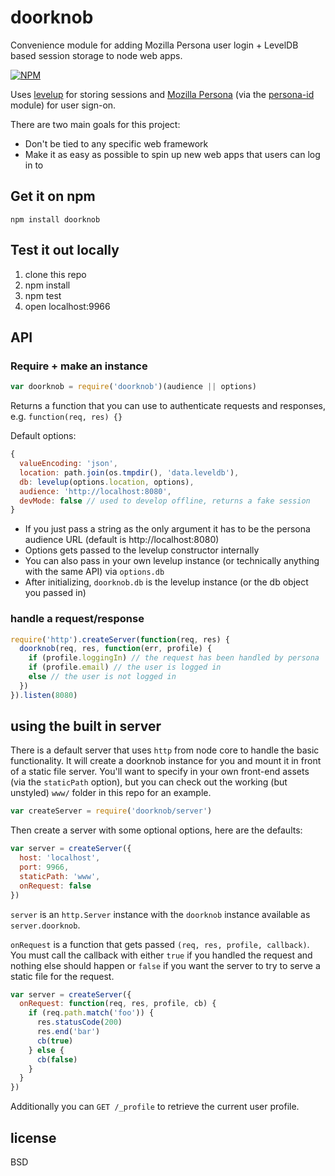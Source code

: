 # doorknob

Convenience module for adding Mozilla Persona user login + LevelDB based session storage to node web apps.

[![NPM](https://nodei.co/npm/doorknob.png)](https://nodei.co/npm/doorknob/)

Uses [levelup](http://github.com/rvagg/node-levelup) for storing sessions and [Mozilla Persona](https://login.persona.org/about) (via the [persona-id](http://github.com/substack/persona-id) module) for user sign-on.

There are two main goals for this project:

- Don't be tied to any specific web framework
- Make it as easy as possible to spin up new web apps that users can log in to

## Get it on npm

```
npm install doorknob
```

## Test it out locally

1. clone this repo
2. npm install
3. npm test
4. open localhost:9966

## API

### Require + make an instance

```js
var doorknob = require('doorknob')(audience || options)
```

Returns a function that you can use to authenticate requests and responses, e.g. `function(req, res) {}`

Default options:

```js
{
  valueEncoding: 'json',
  location: path.join(os.tmpdir(), 'data.leveldb'),
  db: levelup(options.location, options),
  audience: 'http://localhost:8080',
  devMode: false // used to develop offline, returns a fake session
}
```

- If you just pass a string as the only argument it has to be the persona audience URL (default is http://localhost:8080)
- Options gets passed to the levelup constructor internally
- You can also pass in your own levelup instance (or technically anything with the same API) via `options.db`
- After initializing, `doorknob.db` is the levelup instance (or the db object you passed in)

### handle a request/response

```js
require('http').createServer(function(req, res) {
  doorknob(req, res, function(err, profile) {
    if (profile.loggingIn) // the request has been handled by persona
    if (profile.email) // the user is logged in
    else // the user is not logged in
  })
}).listen(8080)
```

## using the built in server

There is a default server that uses `http` from node core to handle the basic functionality. It will create a doorknob instance for you and mount it in front of a static file server. You'll want to specify in your own front-end assets (via the `staticPath` option), but you can check out the working (but unstyled) `www/` folder in this repo for an example.

```js
var createServer = require('doorknob/server')
```

Then create a server with some optional options, here are the defaults:

```js
var server = createServer({
  host: 'localhost',
  port: 9966,
  staticPath: 'www',
  onRequest: false
})
```

`server` is an `http.Server` instance with the `doorknob` instance available as `server.doorknob`.

`onRequest` is a function that gets passed `(req, res, profile, callback)`. You must call the callback with either `true` if you handled the request and nothing else should happen or `false` if you want the server to try to serve a static file for the request.

```js
var server = createServer({
  onRequest: function(req, res, profile, cb) {
    if (req.path.match('foo')) {
      res.statusCode(200)
      res.end('bar')
      cb(true)
    } else {
      cb(false)
    }
  }
})
```

Additionally you can `GET /_profile` to retrieve the current user profile.

## license

BSD
